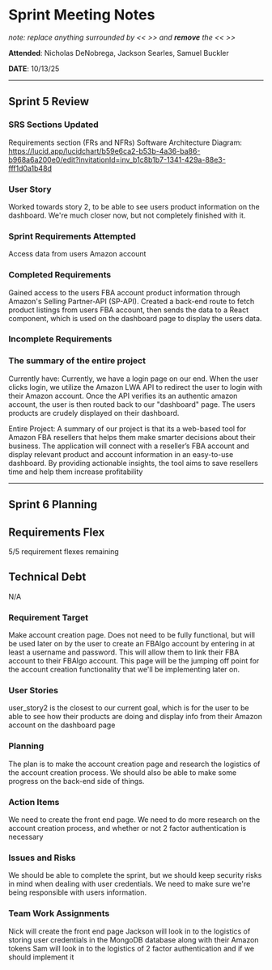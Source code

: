 # Sprint Meeting Notes

*note: replace anything surrounded by << >> and **remove** the << >>*

**Attended**: Nicholas DeNobrega, Jackson Searles, Samuel Buckler

**DATE**: 10/13/25

***

## Sprint 5 Review

### SRS Sections Updated

Requirements section (FRs and NFRs)
Software Architecture Diagram: 
    https://lucid.app/lucidchart/b59e6ca2-b53b-4a36-ba86-b968a6a200e0/edit?invitationId=inv_b1c8b1b7-1341-429a-88e3-fff1d0a1b48d

### User Story

Worked towards story 2, to be able to see users product information on the dashboard. We're much closer now, but not completely finished with it.

### Sprint Requirements Attempted

Access data from users Amazon account

### Completed Requirements

Gained access to the users FBA account product information through Amazon's Selling Partner-API (SP-API). Created a back-end route to fetch product listings from users FBA account, then sends the data to a React component, which is used on the dashboard page to display the users data.

### Incomplete Requirements


### The summary of the entire project

Currently have:
Currently, we have a login page on our end. When the user clicks login, we utilize the Amazon LWA API to redirect the user to login with their Amazon account. Once the API verifies its an authentic amazon account, the user is then routed back to our "dashboard" page. The users products are crudely displayed on their dashboard. 

Entire Project:
A summary of our project is that its a web-based tool for Amazon FBA resellers that helps them make smarter decisions about their business. The application will connect with a reseller’s FBA account and display relevant product and account information in an easy-to-use dashboard. By providing actionable insights, the tool aims to save resellers time and help them increase profitability

***

## Sprint 6 Planning

## Requirements Flex

5/5 requirement flexes remaining

## Technical Debt

N/A

### Requirement Target

Make account creation page. Does not need to be fully functional, but will be used later on by the user to create an FBAlgo account by entering in at least a username and password. This will allow them to link their FBA account to their FBAlgo account. This page will be the jumping off point for the account creation functionality that we'll be implementing later on.

### User Stories

user_story2 is the closest to our current goal, which is for the user to be able to see how their products are doing and display info from their Amazon account on the dashboard page

### Planning

The plan is to make the account creation page and research the logistics of the account creation process. We should also be able to make some progress on the back-end side of things. 

### Action Items

We need to create the front end page. We need to do more research on the account creation process, and whether or not 2 factor authentication is necessary

### Issues and Risks

We should be able to complete the sprint, but we should keep security risks in mind when dealing with user credentials. We need to make sure we're being responsible with users information.

### Team Work Assignments

Nick will create the front end page
Jackson will look in to the logistics of storing user credentials in the MongoDB database along with their Amazon tokens
Sam will look in to the logistics of 2 factor authentication and if we should implement it